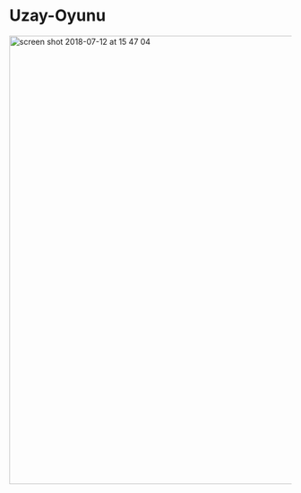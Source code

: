 # Uzay-Oyunu

<img width="799" alt="screen shot 2018-07-12 at 15 47 04" src="https://user-images.githubusercontent.com/28295071/42634524-19b52a00-85ec-11e8-815f-84c60d18ba17.png">
